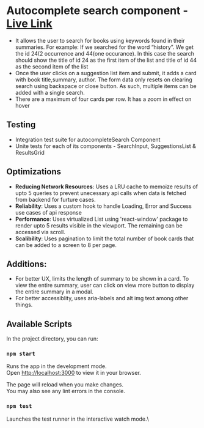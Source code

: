 # Autocomplete search component - [Live Link](https://autocomplete-search-eight.vercel.app/)
 - It allows the user to search for books using keywords found in their summaries. For example: If we searched for the word “history”. We get the id 24(2 occurrence and 44(one occurance). In this case the search should show the title of id 24 as the first item of the list and title of id 44 as the second item of the list
 - Once the user clicks on a suggestion list item and submit, it adds a card with book title,summary, author. The form data only resets on clearing search using backspace or close button. As such, multiple items can be added with a single search.
 - There are a maximum of four cards per row. It has a zoom in effect on hover

## Testing
 - Integration test suite for autocompleteSearch Component
 - Unite tests for each of its components - SearchInput, SuggestionsList & ResultsGrid

## Optimizations
 - **Reducing Network Resources**: Uses a LRU cache to memoize results of upto 5 queries to prevent unecessary api calls when data is fetched from backend for furture cases.
 - **Reliability**: Uses a custom hook to handle Loading, Error and Success use cases of api response
 - **Performance**: Uses virtualized List using 'react-window' package to render upto 5 results visible in the viewport. The remaining can be accessed via scroll.
 - **Scalibility**: Uses pagination to limit the total number of book cards that can be added to a screen to 8 per page.

## Additions:
 - For better UX, limits the length of summary to be shown in a card. To view the entire summary, user can click on view more button to display the entire summary in a modal.
 - For better accessiblity, uses aria-labels and alt img text among other things.

## Available Scripts

In the project directory, you can run:

### `npm start`

Runs the app in the development mode.\
Open [http://localhost:3000](http://localhost:3000) to view it in your browser.

The page will reload when you make changes.\
You may also see any lint errors in the console.

### `npm test`

Launches the test runner in the interactive watch mode.\





